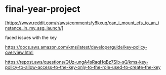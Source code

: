 # final-year-project

[https://www.reddit.com/r/aws/comments/y8kxuq/can_i_mount_efs_to_an_instance_in_my_asg_launch/]

faced issues with the key

https://docs.aws.amazon.com/kms/latest/developerguide/key-policy-overview.html

https://repost.aws/questions/QUz-ungA4sRaqHqBz7Slb-sQ/kms-key-policy-to-allow-access-to-the-key-only-to-the-role-used-to-create-the-key